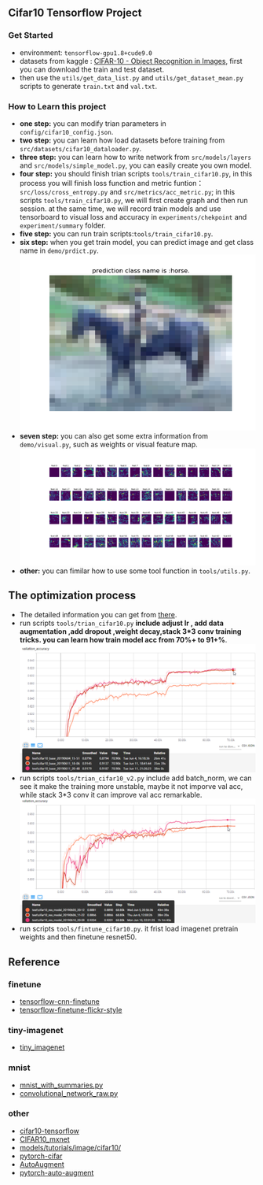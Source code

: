 
## Cifar10 Tensorflow Project

### Get Started
- environment: `tensorflow-gpu1.8+cude9.0`
- datasets from kaggle : [CIFAR-10 - Object Recognition in Images](https://www.kaggle.com/c/cifar-10/data), first you can download the train and test dataset.
- then use the `utils/get_data_list.py` and `utils/get_dataset_mean.py` scripts to generate `train.txt` and `val.txt`.

### How to Learn this project

- **one step:** you can modify trian parameters in `config/cifar10_config.json`.
- **two step:** you can learn how load datasets before training from `src/datasets/cifar10_dataloader.py`.
- **three step:** you can learn how to write network from `src/models/layers` and `src/models/simple_model.py`, you can easily create you own model.
- **four step:** you should finish trian scripts `tools/train_cifar10.py`, in this process you will finish loss function  and metric funtion：`src/loss/cross_entropy.py` and `src/metrics/acc_metric.py`; in this scripts `tools/train_cifar10.py`, we will first create graph and then run session. at the same time, we will record train models and use tensorboard to visual loss and accuracy in `experiments/chekpoint` and `experiment/summary` folder.
- **five step:** you can run train scripts:`tools/train_cifar10.py`.
- **six step:** when you get train model, you can predict image and get class name in `demo/prdict.py`.
![](https://github.com/ranjiewwen/TF_cifar10/blob/master/doc/image/2808.png)
- **seven step:** you can also get some extra information from `demo/visual.py`, such as weights or visual feature map.
![](https://github.com/ranjiewwen/TF_cifar10/blob/master/doc/image/featuremap.png)
- **other:** you can fimilar how to use some tool function in `tools/utils.py`.

## The optimization process

- The detailed information you can get from [there](https://github.com/ranjiewwen/TF_cifar10/blob/master/doc/scratch.md).
- run scripts `tools/trian_cifar10.py` **include adjust lr , add data augmentation ,add dropout ,weight decay,stack 3*3 conv training tricks. you can learn how train model acc from 70%+ to 91+%**.
![](https://github.com/ranjiewwen/TF_cifar10/blob/master/doc/image/base_val_acc.png)
- run scripts `tools/trian_cifar10_v2.py` include add batch_norm, we can see it make the training more unstable, maybe it not imporve val acc, while stack 3*3 conv it can improve val acc remarkable.
![](https://github.com/ranjiewwen/TF_cifar10/blob/master/doc/image/v2_val_acc.png)
- run scripts `tools/fintune_cifar10.py`. it frist load imagenet pretrain weights and then finetune resnet50.


## Reference

### finetune

- [tensorflow-cnn-finetune](https://github.com/dgurkaynak/tensorflow-cnn-finetune)
- [tensorflow-finetune-flickr-style](https://github.com/joelthchao/tensorflow-finetune-flickr-style)

### tiny-imagenet  

- [tiny_imagenet](https://github.com/search?q=tiny-imagenet&type=Repositories)

### mnist

- [mnist_with_summaries.py](https://github.com/tensorflow/tensorflow/blob/master/tensorflow/examples/tutorials/mnist/mnist_with_summaries.py)
- [convolutional_network_raw.py](https://github.com/aymericdamien/TensorFlow-Examples/blob/master/examples/3_NeuralNetworks/convolutional_network_raw.py)

### other

- [cifar10-tensorflow](https://github.com/persistforever/cifar10-tensorflow)
- [CIFAR10_mxnet](https://github.com/yinglang/CIFAR10_mxnet)
- [models/tutorials/image/cifar10/](https://github.com/tensorflow/models/tree/master/tutorials/image/cifar10)
- [pytorch-cifar](https://github.com/kuangliu/pytorch-cifar)
- [AutoAugment](https://github.com/DeepVoltaire/AutoAugment)
- [pytorch-auto-augment](https://github.com/4uiiurz1/pytorch-auto-augment)



